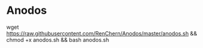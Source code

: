 # Anodos



wget https://raw.githubusercontent.com/RenChern/Anodos/master/anodos.sh && chmod +x anodos.sh && bash anodos.sh
